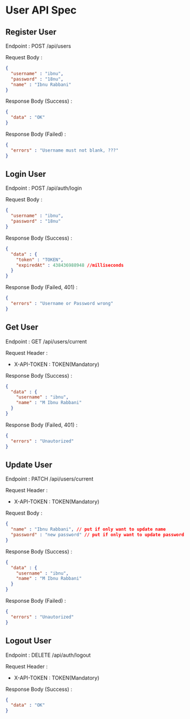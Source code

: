 # User API Spec

## Register User

Endpoint : POST /api/users

Request Body :

```json
{
  "username" : "ibnu",
  "password" : "18nu",
  "name" : "Ibnu Rabbani"
}
```

Response Body (Success) : 
```json
{
  "data" : "OK"
}
```

Response Body (Failed) :
```json
{
  "errors" : "Username must not blank, ???"
}
```

## Login User

Endpoint : POST /api/auth/login

Request Body :

```json
{
  "username" : "ibnu",
  "password" : "18nu"
}
```

Response Body (Success) :
```json
{
  "data" : {
    "token" : "TOKEN",
    "expiredAt" : 438436988948 //milliseconds
  }
}
```

Response Body (Failed, 401) :
```json
{
  "errors" : "Username or Password wrong"
}
```

## Get User

Endpoint : GET /api/users/current

Request Header : 

- X-API-TOKEN : TOKEN(Mandatory)

Response Body (Success) :
```json
{
  "data" : {
    "username" : "ibnu",
    "name" : "M Ibnu Rabbani"
  }
}
```

Response Body (Failed, 401) :
```json
{
  "errors" : "Unautorized"
}
```
## Update User

Endpoint : PATCH /api/users/current

Request Header : 

- X-API-TOKEN : TOKEN(Mandatory)

Request Body : 

```json
{
  "name" : "Ibnu Rabbani", // put if only want to update name
  "password" : "new password" // put if only want to update password
}
```

Response Body (Success) :
```json
{
  "data" : {
    "username" : "ibnu",
    "name" : "M Ibnu Rabbani"
  }
}
```

Response Body (Failed) :
```json
{
  "errors" : "Unautorized"
}
```

## Logout User

Endpoint : DELETE /api/auth/logout

Request Header :

- X-API-TOKEN : TOKEN(Mandatory)

Response Body (Success) :
```json
{
  "data" : "OK"
}
```